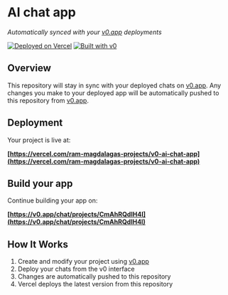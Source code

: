 # AI chat app

*Automatically synced with your [v0.app](https://v0.app) deployments*

[![Deployed on Vercel](https://img.shields.io/badge/Deployed%20on-Vercel-black?style=for-the-badge&logo=vercel)](https://vercel.com/ram-magdalagas-projects/v0-ai-chat-app)
[![Built with v0](https://img.shields.io/badge/Built%20with-v0.app-black?style=for-the-badge)](https://v0.app/chat/projects/CmAhRQdlH4I)

## Overview

This repository will stay in sync with your deployed chats on [v0.app](https://v0.app).
Any changes you make to your deployed app will be automatically pushed to this repository from [v0.app](https://v0.app).

## Deployment

Your project is live at:

**[https://vercel.com/ram-magdalagas-projects/v0-ai-chat-app](https://vercel.com/ram-magdalagas-projects/v0-ai-chat-app)**

## Build your app

Continue building your app on:

**[https://v0.app/chat/projects/CmAhRQdlH4I](https://v0.app/chat/projects/CmAhRQdlH4I)**

## How It Works

1. Create and modify your project using [v0.app](https://v0.app)
2. Deploy your chats from the v0 interface
3. Changes are automatically pushed to this repository
4. Vercel deploys the latest version from this repository
